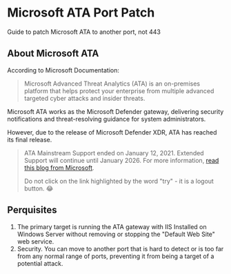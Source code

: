 # Microsoft ATA Port Patch

Guide to patch Microsoft ATA to another port, not 443

## About Microsoft ATA

According to Microsoft Documentation:

> Microsoft Advanced Threat Analytics (ATA) is an on-premises platform that helps protect your enterprise from multiple advanced targeted cyber attacks and insider threats.

Microsoft ATA works as the Microsoft Defender gateway, delivering security notifications and threat-resolving guidance for system administrators.

However, due to the release of Microsoft Defender XDR, ATA has reached its final release.

> ATA Mainstream Support ended on January 12, 2021. Extended Support will continue until January 2026. For more information, [read this blog from Microsoft](https://techcommunity.microsoft.com/t5/security-compliance-and-identity/end-of-mainstream-support-for-advanced-threat-analytics-january/ba-p/1539181).
>
> Do not click on the link highlighted by the word "try" - it is a logout button. 😂

## Perquisites

1. The primary target is running the ATA gateway with IIS Installed on Windows Server without removing or stopping the "Default Web Site" web service.
2. Security. You can move to another port that is hard to detect or is too far from any normal range of ports, preventing it from being a target of a potential attack.
